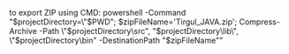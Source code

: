 to export ZIP using CMD:
powershell -Command "$projectDirectory=\"$PWD\"; $zipFileName='Tirgul_JAVA.zip'; Compress-Archive -Path \"$projectDirectory\src\", \"$projectDirectory\lib\", \"$projectDirectory\bin\" -DestinationPath \"$zipFileName\""
